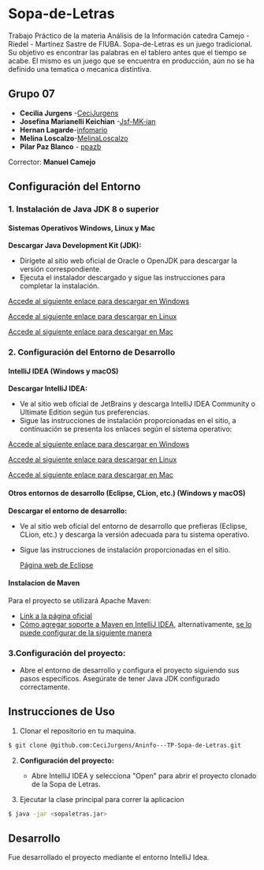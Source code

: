 # Sopa-de-Letras


Trabajo Práctico  de la materia Análisis de la Información catedra Camejo - Riedel - Martínez Sastre de FIUBA.
Sopa-de-Letras es un juego tradicional. Su objetivo es encontrar las palabras en el tablero antes que el tiempo se acabe.
El mismo es un juego que se encuentra en producción, aún no se ha definido una tematica o mecanica distintiva. 

## Grupo 07

* **Cecilia Jurgens** -[CeciJurgens](https://github.com/CeciJurgens)
* **Josefina Marianelli Keichian** -[Jsf-MK-ian](https://github.com/Jsf-MK-ian)
* **Hernan Lagarde**-[infomario](https://github.com/informario)
* **Melina Loscalzo**-[MelinaLoscalzo](https://github.com/MelinaLoscalzo)
* **Pilar Paz Blanco** - [ppazb](https://github.com/ppazb)

Corrector: **Manuel Camejo**

## Configuración del Entorno

### 1. Instalación de Java JDK 8 o superior

#### Sistemas Operativos Windows, Linux y Mac

   **Descargar Java Development Kit (JDK):** 
   - Dirígete al sitio web oficial de Oracle o OpenJDK para descargar la versión correspondiente.
   - Ejecuta el instalador descargado y sigue las instrucciones para completar la instalación.
  
     
  [Accede al siguiente enlace para descargar en Windows](https://www.java.com/es/download/help/ie_online_install.html)

  [Accede al siguiente enlace para descargar en Linux](https://www.java.com/es/download/help/linux_install.html)

  [Accede al siguiente enlace para descargar en Mac](https://www.java.com/es/download/apple.jsp)


### 2. Configuración del Entorno de Desarrollo

#### IntelliJ IDEA (Windows y macOS)

 **Descargar IntelliJ IDEA:**
   - Ve al sitio web oficial de JetBrains y descarga IntelliJ IDEA Community o Ultimate Edition según tus preferencias.
   - Sigue las instrucciones de instalación proporcionadas en el sitio, a continuación se presenta los enlaces según el sistema operativo:

  [Accede al siguiente enlace para descargar en Windows](https://www.jetbrains.com/es-es/idea/download/?section=windows)
    
  [Accede al siguiente enlace para descargar en Linux](https://www.jetbrains.com/es-es/idea/download/?section=linux)

  [Accede al siguiente enlace para descargar en Mac](https://www.jetbrains.com/es-es/idea/download/?section=mac)


#### Otros entornos de desarrollo (Eclipse, CLion, etc.) (Windows y macOS)

  **Descargar el entorno de desarrollo:**
   - Ve al sitio web oficial del entorno de desarrollo que prefieras (Eclipse, CLion, etc.) y descarga la versión adecuada para tu sistema operativo.
   - Sigue las instrucciones de instalación proporcionadas en el sitio.

     [Página web de Eclipse](https://www.eclipse.org/downloads/)

#### Instalacion de Maven 
Para el proyecto se utilizará Apache Maven:
- [Link a la página oficial](https://maven.apache.org/)
- [Cómo agregar soporte a Maven en IntelliJ IDEA](https://www.jetbrains.com/help/idea/maven-support.html), alternativamente, [se lo puede configurar de la siguiente manera](https://www.jetbrains.com/help/idea/convert-a-regular-project-into-a-maven-project.html)

### 3.Configuración del proyecto:
   - Abre el entorno de desarrollo y configura el proyecto siguiendo sus pasos específicos. Asegúrate de tener Java JDK configurado correctamente.


## Instrucciones de Uso
1. Clonar el repositorio en tu maquina.
```bash
$ git clone @github.com:CeciJurgens/Aninfo---TP-Sopa-de-Letras.git
```

2. **Configuración del proyecto:**
   - Abre IntelliJ IDEA y selecciona "Open" para abrir el proyecto clonado de la Sopa de Letras.

3. Ejecutar la clase principal para correr la aplicacion

```bash
$ java -jar <sopaletras.jar>
```

## Desarrollo

Fue desarrollado el proyecto mediante el entorno IntelliJ Idea. 

